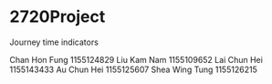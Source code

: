 # 2720Project
Journey time indicators

Chan Hon Fung  1155124829
Liu Kam Nam    1155109652
Lai Chun Hei   1155143433
Au Chun Hei    1155125607
Shea Wing Tung 1155126215

